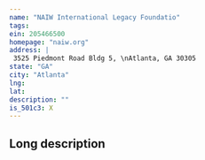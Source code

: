 ```yaml
---
name: "NAIW International Legacy Foundatio"
tags:
ein: 205466500
homepage: "naiw.org"
address: |
 3525 Piedmont Road Bldg 5, \nAtlanta, GA 30305
state: "GA"
city: "Atlanta"
lng: 
lat: 
description: ""
is_501c3: X
---
```


## Long description


